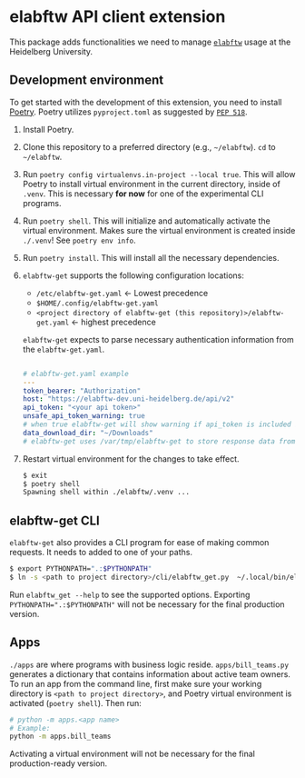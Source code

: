 # elabftw API client extension

This package adds functionalities we need to manage [`elabftw`](https://github.com/elabftw/elabftw/) usage at the
Heidelberg
University.

## Development environment

To get started with the development of this extension, you need to
install [Poetry](https://python-poetry.org/docs/#installation). Poetry utilizes `pyproject.toml` as suggested
by [`PEP 518`](https://peps.python.org/pep-0518/).

1. Install Poetry.
2. Clone this repository to a preferred directory (e.g., `~/elabftw`). `cd` to `~/elabftw`.
3. Run `poetry config virtualenvs.in-project --local true`. This will allow Poetry to install virtual environment in the
   current directory, inside of `.venv`. This is necessary **for now** for one of the experimental CLI programs.
4. Run `poetry shell`. This will initialize and automatically activate the virtual environment. Makes sure the virtual
   environment is created
   inside `./.venv`! See `poetry env info`.
5. Run `poetry install`. This will install all the necessary dependencies.
6. `elabftw-get` supports the following configuration locations:
    - `/etc/elabftw-get.yaml` <- Lowest precedence
    - `$HOME/.config/elabftw-get.yaml`
    - `<project directory of elabftw-get (this repository)>/elabftw-get.yaml` <- highest precedence

   `elabftw-get` expects to parse necessary authentication information from the `elabftw-get.yaml`.
   ```yaml
   
   # elabftw-get.yaml example
   ---
   token_bearer: "Authorization"
   host: "https://elabftw-dev.uni-heidelberg.de/api/v2"
   api_token: "<your api token>"
   unsafe_api_token_warning: true
   # when true elabftw-get will show warning if api_token is included in the project-level configuration file
   data_download_dir: "~/Downloads"  
   # elabftw-get uses /var/tmp/elabftw-get to store response data from back from API requests. However, a user may wish to use those data and have them saved somewhere else. This field defines an export path for that purpose.  
   ```

7. Restart virtual environment for the changes to take effect.
   ```bash
   $ exit
   $ poetry shell
   Spawning shell within ./elabftw/.venv ...
   ```

## elabftw-get CLI

`elabftw-get` also provides a CLI program for ease of making common requests. It needs to added to one of your
paths.

```bash
$ export PYTHONPATH=".:$PYTHONPATH"
$ ln -s <path to project directory>/cli/elabftw_get.py  ~/.local/bin/elabftw-get
```

Run `elabftw_get --help` to see the supported options. Exporting `PYTHONPATH=".:$PYTHONPATH"` will not be necessary for
the final production version.

## Apps

`./apps` are where programs with business logic reside. `apps/bill_teams.py` generates a dictionary that contains
information about active team owners. To run an app from the command line, first make sure your working directory
is `<path to project directory>`, and Poetry virtual environment is activated (`poetry shell`). Then run:

```sh
# python -m apps.<app name> 
# Example:
python -m apps.bill_teams 
```

Activating a virtual environment will not be necessary for the final production-ready version.